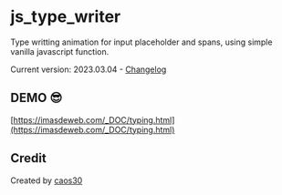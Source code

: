 # js_type_writer
Type writting animation for input placeholder and spans, using simple vanilla javascript function.

Current version: 2023.03.04 - [Changelog](/CHANGELOG.TXT)

## DEMO 😎

[https://imasdeweb.com/_DOC/typing.html](https://imasdeweb.com/_DOC/typing.html)

## Credit

Created by [caos30](https://github.com/caos30)

